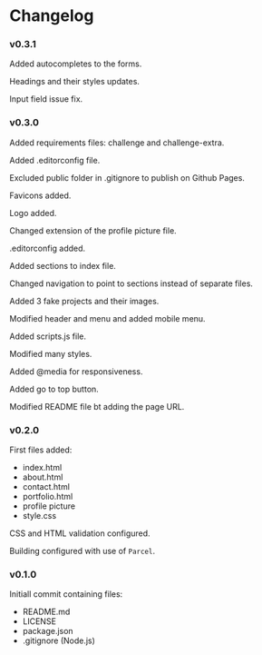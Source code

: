 # Changelog

### v0.3.1

Added autocompletes to the forms.

Headings and their styles updates.

Input field issue fix.

### v0.3.0

Added requirements files: challenge and challenge-extra.

Added .editorconfig file.

Excluded public folder in .gitignore to publish on Github Pages.

Favicons added.

Logo added.

Changed extension of the profile picture file.

.editorconfig added.

Added sections to index file.

Changed navigation to point to sections instead of separate files.

Added 3 fake projects and their images.

Modified header and menu and added mobile menu.

Added scripts.js file.

Modified many styles.

Added @media for responsiveness.

Added go to top button.

Modified README file bt adding the page URL.

### v0.2.0

First files added:

- index.html
- about.html
- contact.html
- portfolio.html
- profile picture
- style.css

CSS and HTML validation configured.

Building configured with use of `Parcel`.

### v0.1.0

Initiall commit containing files:

- README.md
- LICENSE
- package.json
- .gitignore (Node.js)

